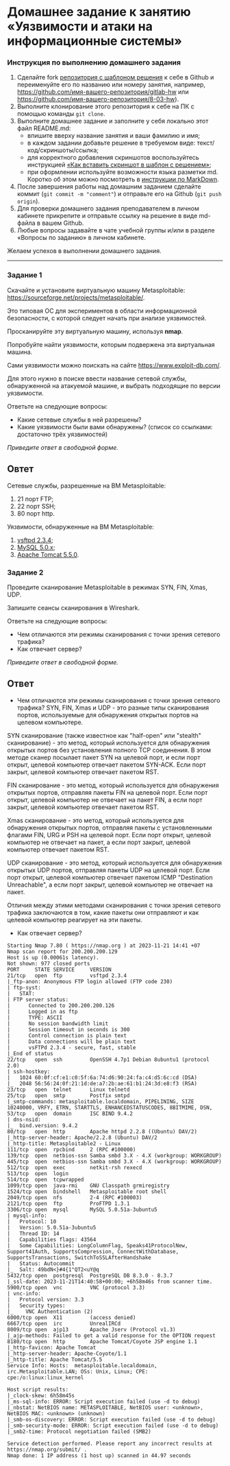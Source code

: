 # Домашнее задание к занятию «Уязвимости и атаки на информационные системы»

### Инструкция по выполнению домашнего задания

1. Сделайте fork [репозитория c шаблоном решения](https://github.com/netology-code/sys-pattern-homework) к себе в Github и переименуйте его по названию или номеру занятия, например, https://github.com/имя-вашего-репозитория/gitlab-hw или https://github.com/имя-вашего-репозитория/8-03-hw).
2. Выполните клонирование этого репозитория к себе на ПК с помощью команды `git clone`.
3. Выполните домашнее задание и заполните у себя локально этот файл README.md:
   - впишите вверху название занятия и ваши фамилию и имя;
   - в каждом задании добавьте решение в требуемом виде: текст/код/скриншоты/ссылка;
   - для корректного добавления скриншотов воспользуйтесь инструкцией [«Как вставить скриншот в шаблон с решением»](https://github.com/netology-code/sys-pattern-homework/blob/main/screen-instruction.md);
   - при оформлении используйте возможности языка разметки md. Коротко об этом можно посмотреть в [инструкции по MarkDown](https://github.com/netology-code/sys-pattern-homework/blob/main/md-instruction.md).
4. После завершения работы над домашним заданием сделайте коммит (`git commit -m "comment"`) и отправьте его на Github (`git push origin`).
5. Для проверки домашнего задания преподавателем в личном кабинете прикрепите и отправьте ссылку на решение в виде md-файла в вашем Github.
6. Любые вопросы задавайте в чате учебной группы и/или в разделе «Вопросы по заданию» в личном кабинете.

Желаем успехов в выполнении домашнего задания.

------

### Задание 1

Скачайте и установите виртуальную машину Metasploitable: https://sourceforge.net/projects/metasploitable/.

Это типовая ОС для экспериментов в области информационной безопасности, с которой следует начать при анализе уязвимостей.

Просканируйте эту виртуальную машину, используя **nmap**.

Попробуйте найти уязвимости, которым подвержена эта виртуальная машина.

Сами уязвимости можно поискать на сайте https://www.exploit-db.com/.

Для этого нужно в поиске ввести название сетевой службы, обнаруженной на атакуемой машине, и выбрать подходящие по версии уязвимости.

Ответьте на следующие вопросы:

- Какие сетевые службы в ней разрешены?
- Какие уязвимости были вами обнаружены? (список со ссылками: достаточно трёх уязвимостей)
  
*Приведите ответ в свободной форме.*  
## Овтет

Сетевые службы, разрешенные на ВМ Metasploitable:

1. 21 порт FTP;
2. 22 порт SSH;
3. 80 порт http.

Уязвимости, обнаруженные на ВМ Metasploitable:

1. [vsftpd 2.3.4](https://www.exploit-db.com/exploits/49757);
2. [MySQL 5.0.x](https://www.exploit-db.com/exploits/29724);
3. [Apache Tomcat 5.5.0](https://www.exploit-db.com/exploits/12343).


### Задание 2

Проведите сканирование Metasploitable в режимах SYN, FIN, Xmas, UDP.

Запишите сеансы сканирования в Wireshark.

Ответьте на следующие вопросы:

- Чем отличаются эти режимы сканирования с точки зрения сетевого трафика?
- Как отвечает сервер?

*Приведите ответ в свободной форме.*

## Ответ
- Чем отличаются эти режимы сканирования с точки зрения сетевого трафика?
SYN, FIN, Xmas и UDP - это разные типы сканирования портов, используемые для обнаружения открытых портов на целевом компьютере.

SYN сканирование (также известное как "half-open" или "stealth" сканирование) - это метод, который используется для обнаружения открытых портов без установления полного TCP соединения. В этом методе сканер посылает пакет SYN на целевой порт, и если порт открыт, целевой компьютер отвечает пакетом SYN-ACK. Если порт закрыт, целевой компьютер отвечает пакетом RST.

FIN сканирование - это метод, который используется для обнаружения открытых портов, отправляя пакеты FIN на целевой порт. Если порт открыт, целевой компьютер не отвечает на пакет FIN, а если порт закрыт, целевой компьютер отвечает пакетом RST.

Xmas сканирование - это метод, который используется для обнаружения открытых портов, отправляя пакеты с установленными флагами FIN, URG и PSH на целевой порт. Если порт открыт, целевой компьютер не отвечает на пакет, а если порт закрыт, целевой компьютер отвечает пакетом RST.

UDP сканирование - это метод, который используется для обнаружения открытых UDP портов, отправляя пакеты UDP на целевой порт. Если порт открыт, целевой компьютер отвечает пакетом ICMP "Destination Unreachable", а если порт закрыт, целевой компьютер не отвечает на пакет.

Отличия между этими методами сканирования с точки зрения сетевого трафика заключаются в том, какие пакеты они отправляют и как целевой компьютер реагирует на эти пакеты.
- Как отвечает сервер?
```
Starting Nmap 7.80 ( https://nmap.org ) at 2023-11-21 14:41 +07
Nmap scan report for 200.200.200.129
Host is up (0.00061s latency).
Not shown: 977 closed ports
PORT     STATE SERVICE     VERSION
21/tcp   open  ftp         vsftpd 2.3.4
|_ftp-anon: Anonymous FTP login allowed (FTP code 230)
| ftp-syst: 
|   STAT: 
| FTP server status:
|      Connected to 200.200.200.126
|      Logged in as ftp
|      TYPE: ASCII
|      No session bandwidth limit
|      Session timeout in seconds is 300
|      Control connection is plain text
|      Data connections will be plain text
|      vsFTPd 2.3.4 - secure, fast, stable
|_End of status
22/tcp   open  ssh         OpenSSH 4.7p1 Debian 8ubuntu1 (protocol 2.0)
| ssh-hostkey: 
|   1024 60:0f:cf:e1:c0:5f:6a:74:d6:90:24:fa:c4:d5:6c:cd (DSA)
|_  2048 56:56:24:0f:21:1d:de:a7:2b:ae:61:b1:24:3d:e8:f3 (RSA)
23/tcp   open  telnet      Linux telnetd
25/tcp   open  smtp        Postfix smtpd
|_smtp-commands: metasploitable.localdomain, PIPELINING, SIZE 10240000, VRFY, ETRN, STARTTLS, ENHANCEDSTATUSCODES, 8BITMIME, DSN, 
53/tcp   open  domain      ISC BIND 9.4.2
| dns-nsid: 
|_  bind.version: 9.4.2
80/tcp   open  http        Apache httpd 2.2.8 ((Ubuntu) DAV/2)
|_http-server-header: Apache/2.2.8 (Ubuntu) DAV/2
|_http-title: Metasploitable2 - Linux
111/tcp  open  rpcbind     2 (RPC #100000)
139/tcp  open  netbios-ssn Samba smbd 3.X - 4.X (workgroup: WORKGROUP)
445/tcp  open  netbios-ssn Samba smbd 3.X - 4.X (workgroup: WORKGROUP)
512/tcp  open  exec        netkit-rsh rexecd
513/tcp  open  login
514/tcp  open  tcpwrapped
1099/tcp open  java-rmi    GNU Classpath grmiregistry
1524/tcp open  bindshell   Metasploitable root shell
2049/tcp open  nfs         2-4 (RPC #100003)
2121/tcp open  ftp         ProFTPD 1.3.1
3306/tcp open  mysql       MySQL 5.0.51a-3ubuntu5
| mysql-info: 
|   Protocol: 10
|   Version: 5.0.51a-3ubuntu5
|   Thread ID: 14
|   Capabilities flags: 43564
|   Some Capabilities: LongColumnFlag, Speaks41ProtocolNew, Support41Auth, SupportsCompression, ConnectWithDatabase, SupportsTransactions, SwitchToSSLAfterHandshake
|   Status: Autocommit
|_  Salt: 49bdN<}#4{1"QT2<uY@q
5432/tcp open  postgresql  PostgreSQL DB 8.3.0 - 8.3.7
|_ssl-date: 2023-11-21T14:40:58+00:00; +6h58m46s from scanner time.
5900/tcp open  vnc         VNC (protocol 3.3)
| vnc-info: 
|   Protocol version: 3.3
|   Security types: 
|_    VNC Authentication (2)
6000/tcp open  X11         (access denied)
6667/tcp open  irc         UnrealIRCd
8009/tcp open  ajp13       Apache Jserv (Protocol v1.3)
|_ajp-methods: Failed to get a valid response for the OPTION request
8180/tcp open  http        Apache Tomcat/Coyote JSP engine 1.1
|_http-favicon: Apache Tomcat
|_http-server-header: Apache-Coyote/1.1
|_http-title: Apache Tomcat/5.5
Service Info: Hosts:  metasploitable.localdomain, irc.Metasploitable.LAN; OSs: Unix, Linux; CPE: cpe:/o:linux:linux_kernel

Host script results:
|_clock-skew: 6h58m45s
|_ms-sql-info: ERROR: Script execution failed (use -d to debug)
|_nbstat: NetBIOS name: METASPLOITABLE, NetBIOS user: <unknown>, NetBIOS MAC: <unknown> (unknown)
|_smb-os-discovery: ERROR: Script execution failed (use -d to debug)
|_smb-security-mode: ERROR: Script execution failed (use -d to debug)
|_smb2-time: Protocol negotiation failed (SMB2)

Service detection performed. Please report any incorrect results at https://nmap.org/submit/ .
Nmap done: 1 IP address (1 host up) scanned in 44.97 seconds
```
